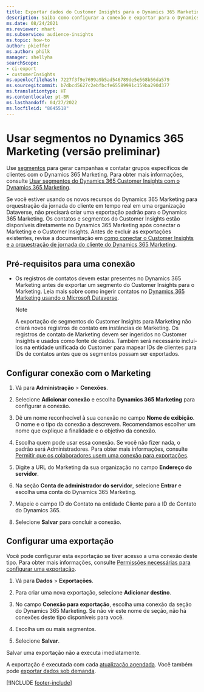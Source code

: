 ```yaml
---
title: Exportar dados do Customer Insights para o Dynamics 365 Marketing
description: Saiba como configurar a conexão e exportar para o Dynamics 365 Marketing.
ms.date: 08/24/2021
ms.reviewer: mhart
ms.subservice: audience-insights
ms.topic: how-to
author: pkieffer
ms.author: philk
manager: shellyha
searchScope:
- ci-export
- customerInsights
ms.openlocfilehash: 7227f3f9e7699a9b5ad546789de5e568b56da579
ms.sourcegitcommit: b7dbcd5627c2ebfbcfe65589991c159ba290d377
ms.translationtype: HT
ms.contentlocale: pt-BR
ms.lasthandoff: 04/27/2022
ms.locfileid: "8645518"
---
```

# <a name="use-segments-in-dynamics-365-marketing-preview"></a>Usar segmentos no Dynamics 365 Marketing (versão preliminar)



Use [segmentos](segments.md) para gerar campanhas e contatar grupos específicos de clientes com o Dynamics 365 Marketing. Para obter mais informações, consulte [Usar segmentos do Dynamics 365 Customer Insights com o Dynamics 365 Marketing](/dynamics365/marketing/customer-insights-segments).

Se você estiver usando os novos recursos do Dynamics 365 Marketing para orquestração da jornada do cliente em tempo real em uma organização Dataverse, não precisará criar uma exportação padrão para o Dynamics 365 Marketing. Os contatos e segmentos do Customer Insights estão disponíveis diretamente no Dynamics 365 Marketing após conectar o Marketing e o Customer Insights. Antes de excluir as exportações existentes, revise a documentação em [como conectar o Customer Insights e a orquestração de jornada do cliente do Dynamics 365 Marketing](/dynamics365/marketing/real-time-marketing-ci-profile).

## <a name="prerequisite-for-a-connection"></a>Pré-requisitos para uma conexão

- Os registros de contatos devem estar presentes no Dynamics 365 Marketing antes de exportar um segmento do Customer Insights para o Marketing. Leia mais sobre como ingerir contatos no [Dynamics 365 Marketing usando o Microsoft Dataverse](connect-dataverse-managed-lake.md).

  > [!NOTE]
  > A exportação de segmentos do Customer Insights para Marketing não criará novos registros de contato em instâncias de Marketing. Os registros de contato de Marketing devem ser ingeridos no Customer Insights e usados como fonte de dados. Também será necessário incluí-los na entidade unificada do Customer para mapear IDs de clientes para IDs de contatos antes que os segmentos possam ser exportados.

## <a name="set-up-connection-to-marketing"></a>Configurar conexão com o Marketing

1. Vá para **Administração** > **Conexões**.

1. Selecione **Adicionar conexão** e escolha **Dynamics 365 Marketing** para configurar a conexão.

1. Dê um nome reconhecível à sua conexão no campo **Nome de exibição**. O nome e o tipo da conexão a descrevem. Recomendamos escolher um nome que explique a finalidade e o objetivo da conexão.

1. Escolha quem pode usar essa conexão. Se você não fizer nada, o padrão será Administradores. Para obter mais informações, consulte [Permitir que os colaboradores usem uma conexão para exportações](connections.md#allow-contributors-to-use-a-connection-for-exports).

1. Digite a URL do Marketing da sua organização no campo **Endereço do servidor**.

1. Na seção **Conta de administrador do servidor**, selecione **Entrar** e escolha uma conta do Dynamics 365 Marketing.

1. Mapeie o campo ID do Contato na entidade Cliente para a ID de Contato do Dynamics 365.

1. Selecione **Salvar** para concluir a conexão. 

## <a name="configure-an-export"></a>Configurar uma exportação

Você pode configurar esta exportação se tiver acesso a uma conexão deste tipo. Para obter mais informações, consulte [Permissões necessárias para configurar uma exportação](export-destinations.md#set-up-a-new-export).

1. Vá para **Dados** > **Exportações**.

1. Para criar uma nova exportação, selecione **Adicionar destino**.

1. No campo **Conexão para exportação**, escolha uma conexão da seção do Dynamics 365 Marketing. Se não vir este nome de seção, não há conexões deste tipo disponíveis para você.

1. Escolha um ou mais segmentos.

1. Selecione **Salvar**.

Salvar uma exportação não a executa imediatamente.

A exportação é executada com cada [atualização agendada](system.md#schedule-tab). Você também pode [exportar dados sob demanda](export-destinations.md#run-exports-on-demand). 

[!INCLUDE [footer-include](includes/footer-banner.md)]
